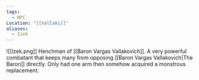 ```yaml
---
tags:
  - NPC
Location: "[[Vallaki]]"
aliases:
  - Izek
---
```

![[Izek.png]]
Henchman of [[Baron Vargas Vallakovich]]. A very powerful combatant that keeps many from opposing [[Baron Vargas Vallakovich|The Baron]] directly. Only had one arm then somehow acquired a monstrous replacement.